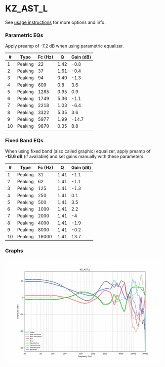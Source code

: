 # KZ_AST_L
See [usage instructions](https://github.com/jaakkopasanen/AutoEq#usage) for more options and info.

### Parametric EQs
Apply preamp of -7.2 dB when using parametric equalizer.

|   # | Type    |   Fc (Hz) |    Q |   Gain (dB) |
|-----|---------|-----------|------|-------------|
|   1 | Peaking |        22 | 1.42 |        -0.8 |
|   2 | Peaking |        37 | 1.61 |        -0.4 |
|   3 | Peaking |        94 | 0.49 |        -1.3 |
|   4 | Peaking |       609 | 0.8  |         3.6 |
|   5 | Peaking |      1265 | 0.95 |         0.9 |
|   6 | Peaking |      1749 | 5.36 |        -1.1 |
|   7 | Peaking |      2218 | 1.03 |        -6.4 |
|   8 | Peaking |      3322 | 5.35 |         3.6 |
|   9 | Peaking |      5977 | 1.99 |       -14.7 |
|  10 | Peaking |      9870 | 0.35 |         8.8 |

### Fixed Band EQs
When using fixed band (also called graphic) equalizer, apply preamp of **-13.6 dB** (if available) and set gains manually with these parameters.

|   # | Type    |   Fc (Hz) |    Q |   Gain (dB) |
|-----|---------|-----------|------|-------------|
|   1 | Peaking |        31 | 1.41 |        -1.1 |
|   2 | Peaking |        62 | 1.41 |        -1.1 |
|   3 | Peaking |       125 | 1.41 |        -1.3 |
|   4 | Peaking |       250 | 1.41 |         0.1 |
|   5 | Peaking |       500 | 1.41 |         3.5 |
|   6 | Peaking |      1000 | 1.41 |         2.2 |
|   7 | Peaking |      2000 | 1.41 |        -4   |
|   8 | Peaking |      4000 | 1.41 |        -1.9 |
|   9 | Peaking |      8000 | 1.41 |        -0.2 |
|  10 | Peaking |     16000 | 1.41 |        13.7 |

### Graphs
![](./KZ_AST_L.png)
